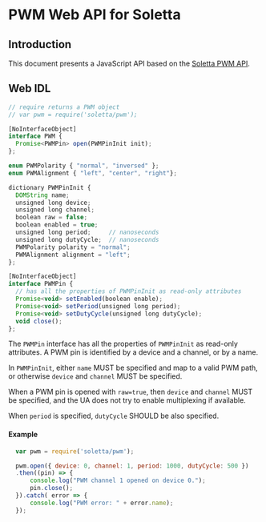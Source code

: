 PWM Web API for Soletta
=======================

Introduction
------------
This document presents a JavaScript API based on the [Soletta PWM API](http://solettaproject.github.io/docs/c-api/group__PWM.html).

Web IDL
-------
```javascript
// require returns a PWM object
// var pwm = require('soletta/pwm');

[NoInterfaceObject]
interface PWM {
  Promise<PWMPin> open(PWMPinInit init);
};

enum PWMPolarity { "normal", "inversed" };
enum PWMAlignment { "left", "center", "right"};

dictionary PWMPinInit {
  DOMString name;
  unsigned long device;
  unsigned long channel;
  boolean raw = false;
  boolean enabled = true;
  unsigned long period;     // nanoseconds
  unsigned long dutyCycle;  // nanoseconds
  PWMPolarity polarity = "normal";
  PWMAlignment alignment = "left";
};

[NoInterfaceObject]
interface PWMPin {
  // has all the properties of PWMPinInit as read-only attributes
  Promise<void> setEnabled(boolean enable);
  Promise<void> setPeriod(unsigned long period);
  Promise<void> setDutyCycle(unsigned long dutyCycle);
  void close();
};

```

The ```PWMPin``` interface has all the properties of ```PWMPinInit``` as read-only attributes.
A PWM pin is identified by a device and a channel, or by a name.

In ```PWMPinInit```, either ```name``` MUST be specified and map to a valid PWM path, or otherwise ```device``` and ```channel``` MUST be specified.

When a PWM pin is opened with ```raw=true```, then ```device``` and ```channel``` MUST be specified, and the UA does not try to enable multiplexing if available.

When ```period``` is specified, ```dutyCycle``` SHOULD be also specified.

#### Example
```javascript
  var pwm = require('soletta/pwm');

  pwm.open({ device: 0, channel: 1, period: 1000, dutyCycle: 500 })
  .then((pin) => {
      console.log("PWM channel 1 opened on device 0.");
      pin.close();
  }).catch( error => {
      console.log("PWM error: " + error.name);
  });
```
